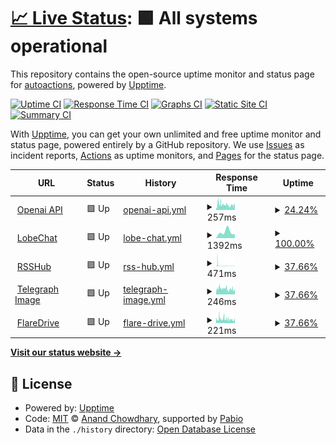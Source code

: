 # [📈 Live Status](https://uptime.lirtual.cloudns.org): <!--live status--> **🟩 All systems operational**

This repository contains the open-source uptime monitor and status page for [autoactions](https://uptime.lirtual.cloudns.org), powered by [Upptime](https://github.com/upptime/upptime).

[![Uptime CI](https://github.com/autoactions/upptime/workflows/Uptime%20CI/badge.svg)](https://github.com/autoactions/upptime/actions?query=workflow%3A%22Uptime+CI%22)
[![Response Time CI](https://github.com/autoactions/upptime/workflows/Response%20Time%20CI/badge.svg)](https://github.com/autoactions/upptime/actions?query=workflow%3A%22Response+Time+CI%22)
[![Graphs CI](https://github.com/autoactions/upptime/workflows/Graphs%20CI/badge.svg)](https://github.com/autoactions/upptime/actions?query=workflow%3A%22Graphs+CI%22)
[![Static Site CI](https://github.com/autoactions/upptime/workflows/Static%20Site%20CI/badge.svg)](https://github.com/autoactions/upptime/actions?query=workflow%3A%22Static+Site+CI%22)
[![Summary CI](https://github.com/autoactions/upptime/workflows/Summary%20CI/badge.svg)](https://github.com/autoactions/upptime/actions?query=workflow%3A%22Summary+CI%22)

With [Upptime](https://upptime.js.org), you can get your own unlimited and free uptime monitor and status page, powered entirely by a GitHub repository. We use [Issues](https://github.com/autoactions/upptime/issues) as incident reports, [Actions](https://github.com/autoactions/upptime/actions) as uptime monitors, and [Pages](https://uptime.lirtual.cloudns.org) for the status page.

<!--start: status pages-->
<!-- This summary is generated by Upptime (https://github.com/upptime/upptime) -->
<!-- Do not edit this manually, your changes will be overwritten -->
<!-- prettier-ignore -->
| URL | Status | History | Response Time | Uptime |
| --- | ------ | ------- | ------------- | ------ |
| <img alt="" src="https://openai.com/favicon.ico" height="13"> [Openai API](https://openai.aigateway.lirtual.cloudns.org/) | 🟩 Up | [openai-api.yml](https://github.com/autoactions/upptime/commits/HEAD/history/openai-api.yml) | <details><summary><img alt="Response time graph" src="./graphs/openai-api/response-time-week.png" height="20"> 257ms</summary><br><a href="https://uptime.lirtual.cloudns.org/history/openai-api"><img alt="Response time 300" src="https://img.shields.io/endpoint?url=https%3A%2F%2Fraw.githubusercontent.com%2Fautoactions%2Fupptime%2FHEAD%2Fapi%2Fopenai-api%2Fresponse-time.json"></a><br><a href="https://uptime.lirtual.cloudns.org/history/openai-api"><img alt="24-hour response time 270" src="https://img.shields.io/endpoint?url=https%3A%2F%2Fraw.githubusercontent.com%2Fautoactions%2Fupptime%2FHEAD%2Fapi%2Fopenai-api%2Fresponse-time-day.json"></a><br><a href="https://uptime.lirtual.cloudns.org/history/openai-api"><img alt="7-day response time 257" src="https://img.shields.io/endpoint?url=https%3A%2F%2Fraw.githubusercontent.com%2Fautoactions%2Fupptime%2FHEAD%2Fapi%2Fopenai-api%2Fresponse-time-week.json"></a><br><a href="https://uptime.lirtual.cloudns.org/history/openai-api"><img alt="30-day response time 219" src="https://img.shields.io/endpoint?url=https%3A%2F%2Fraw.githubusercontent.com%2Fautoactions%2Fupptime%2FHEAD%2Fapi%2Fopenai-api%2Fresponse-time-month.json"></a><br><a href="https://uptime.lirtual.cloudns.org/history/openai-api"><img alt="1-year response time 300" src="https://img.shields.io/endpoint?url=https%3A%2F%2Fraw.githubusercontent.com%2Fautoactions%2Fupptime%2FHEAD%2Fapi%2Fopenai-api%2Fresponse-time-year.json"></a></details> | <details><summary><a href="https://uptime.lirtual.cloudns.org/history/openai-api">24.24%</a></summary><a href="https://uptime.lirtual.cloudns.org/history/openai-api"><img alt="All-time uptime 80.11%" src="https://img.shields.io/endpoint?url=https%3A%2F%2Fraw.githubusercontent.com%2Fautoactions%2Fupptime%2FHEAD%2Fapi%2Fopenai-api%2Fuptime.json"></a><br><a href="https://uptime.lirtual.cloudns.org/history/openai-api"><img alt="24-hour uptime 51.58%" src="https://img.shields.io/endpoint?url=https%3A%2F%2Fraw.githubusercontent.com%2Fautoactions%2Fupptime%2FHEAD%2Fapi%2Fopenai-api%2Fuptime-day.json"></a><br><a href="https://uptime.lirtual.cloudns.org/history/openai-api"><img alt="7-day uptime 24.24%" src="https://img.shields.io/endpoint?url=https%3A%2F%2Fraw.githubusercontent.com%2Fautoactions%2Fupptime%2FHEAD%2Fapi%2Fopenai-api%2Fuptime-week.json"></a><br><a href="https://uptime.lirtual.cloudns.org/history/openai-api"><img alt="30-day uptime 3.71%" src="https://img.shields.io/endpoint?url=https%3A%2F%2Fraw.githubusercontent.com%2Fautoactions%2Fupptime%2FHEAD%2Fapi%2Fopenai-api%2Fuptime-month.json"></a><br><a href="https://uptime.lirtual.cloudns.org/history/openai-api"><img alt="1-year uptime 80.11%" src="https://img.shields.io/endpoint?url=https%3A%2F%2Fraw.githubusercontent.com%2Fautoactions%2Fupptime%2FHEAD%2Fapi%2Fopenai-api%2Fuptime-year.json"></a></details>
| <img alt="" src="https://icons.duckduckgo.com/ip3/lobe.lirtual.cloudns.org.ico" height="13"> [LobeChat](https://lobe.lirtual.cloudns.org/) | 🟩 Up | [lobe-chat.yml](https://github.com/autoactions/upptime/commits/HEAD/history/lobe-chat.yml) | <details><summary><img alt="Response time graph" src="./graphs/lobe-chat/response-time-week.png" height="20"> 1392ms</summary><br><a href="https://uptime.lirtual.cloudns.org/history/lobe-chat"><img alt="Response time 1392" src="https://img.shields.io/endpoint?url=https%3A%2F%2Fraw.githubusercontent.com%2Fautoactions%2Fupptime%2FHEAD%2Fapi%2Flobe-chat%2Fresponse-time.json"></a><br><a href="https://uptime.lirtual.cloudns.org/history/lobe-chat"><img alt="24-hour response time 870" src="https://img.shields.io/endpoint?url=https%3A%2F%2Fraw.githubusercontent.com%2Fautoactions%2Fupptime%2FHEAD%2Fapi%2Flobe-chat%2Fresponse-time-day.json"></a><br><a href="https://uptime.lirtual.cloudns.org/history/lobe-chat"><img alt="7-day response time 1392" src="https://img.shields.io/endpoint?url=https%3A%2F%2Fraw.githubusercontent.com%2Fautoactions%2Fupptime%2FHEAD%2Fapi%2Flobe-chat%2Fresponse-time-week.json"></a><br><a href="https://uptime.lirtual.cloudns.org/history/lobe-chat"><img alt="30-day response time 1392" src="https://img.shields.io/endpoint?url=https%3A%2F%2Fraw.githubusercontent.com%2Fautoactions%2Fupptime%2FHEAD%2Fapi%2Flobe-chat%2Fresponse-time-month.json"></a><br><a href="https://uptime.lirtual.cloudns.org/history/lobe-chat"><img alt="1-year response time 1392" src="https://img.shields.io/endpoint?url=https%3A%2F%2Fraw.githubusercontent.com%2Fautoactions%2Fupptime%2FHEAD%2Fapi%2Flobe-chat%2Fresponse-time-year.json"></a></details> | <details><summary><a href="https://uptime.lirtual.cloudns.org/history/lobe-chat">100.00%</a></summary><a href="https://uptime.lirtual.cloudns.org/history/lobe-chat"><img alt="All-time uptime 100.00%" src="https://img.shields.io/endpoint?url=https%3A%2F%2Fraw.githubusercontent.com%2Fautoactions%2Fupptime%2FHEAD%2Fapi%2Flobe-chat%2Fuptime.json"></a><br><a href="https://uptime.lirtual.cloudns.org/history/lobe-chat"><img alt="24-hour uptime 100.00%" src="https://img.shields.io/endpoint?url=https%3A%2F%2Fraw.githubusercontent.com%2Fautoactions%2Fupptime%2FHEAD%2Fapi%2Flobe-chat%2Fuptime-day.json"></a><br><a href="https://uptime.lirtual.cloudns.org/history/lobe-chat"><img alt="7-day uptime 100.00%" src="https://img.shields.io/endpoint?url=https%3A%2F%2Fraw.githubusercontent.com%2Fautoactions%2Fupptime%2FHEAD%2Fapi%2Flobe-chat%2Fuptime-week.json"></a><br><a href="https://uptime.lirtual.cloudns.org/history/lobe-chat"><img alt="30-day uptime 100.00%" src="https://img.shields.io/endpoint?url=https%3A%2F%2Fraw.githubusercontent.com%2Fautoactions%2Fupptime%2FHEAD%2Fapi%2Flobe-chat%2Fuptime-month.json"></a><br><a href="https://uptime.lirtual.cloudns.org/history/lobe-chat"><img alt="1-year uptime 100.00%" src="https://img.shields.io/endpoint?url=https%3A%2F%2Fraw.githubusercontent.com%2Fautoactions%2Fupptime%2FHEAD%2Fapi%2Flobe-chat%2Fuptime-year.json"></a></details>
| <img alt="" src="https://icons.duckduckgo.com/ip3/rsshub.lirtual.cloudns.org.ico" height="13"> [RSSHub](https://rsshub.lirtual.cloudns.org/) | 🟩 Up | [rss-hub.yml](https://github.com/autoactions/upptime/commits/HEAD/history/rss-hub.yml) | <details><summary><img alt="Response time graph" src="./graphs/rss-hub/response-time-week.png" height="20"> 471ms</summary><br><a href="https://uptime.lirtual.cloudns.org/history/rss-hub"><img alt="Response time 471" src="https://img.shields.io/endpoint?url=https%3A%2F%2Fraw.githubusercontent.com%2Fautoactions%2Fupptime%2FHEAD%2Fapi%2Frss-hub%2Fresponse-time.json"></a><br><a href="https://uptime.lirtual.cloudns.org/history/rss-hub"><img alt="24-hour response time 199" src="https://img.shields.io/endpoint?url=https%3A%2F%2Fraw.githubusercontent.com%2Fautoactions%2Fupptime%2FHEAD%2Fapi%2Frss-hub%2Fresponse-time-day.json"></a><br><a href="https://uptime.lirtual.cloudns.org/history/rss-hub"><img alt="7-day response time 471" src="https://img.shields.io/endpoint?url=https%3A%2F%2Fraw.githubusercontent.com%2Fautoactions%2Fupptime%2FHEAD%2Fapi%2Frss-hub%2Fresponse-time-week.json"></a><br><a href="https://uptime.lirtual.cloudns.org/history/rss-hub"><img alt="30-day response time 471" src="https://img.shields.io/endpoint?url=https%3A%2F%2Fraw.githubusercontent.com%2Fautoactions%2Fupptime%2FHEAD%2Fapi%2Frss-hub%2Fresponse-time-month.json"></a><br><a href="https://uptime.lirtual.cloudns.org/history/rss-hub"><img alt="1-year response time 471" src="https://img.shields.io/endpoint?url=https%3A%2F%2Fraw.githubusercontent.com%2Fautoactions%2Fupptime%2FHEAD%2Fapi%2Frss-hub%2Fresponse-time-year.json"></a></details> | <details><summary><a href="https://uptime.lirtual.cloudns.org/history/rss-hub">37.66%</a></summary><a href="https://uptime.lirtual.cloudns.org/history/rss-hub"><img alt="All-time uptime 37.66%" src="https://img.shields.io/endpoint?url=https%3A%2F%2Fraw.githubusercontent.com%2Fautoactions%2Fupptime%2FHEAD%2Fapi%2Frss-hub%2Fuptime.json"></a><br><a href="https://uptime.lirtual.cloudns.org/history/rss-hub"><img alt="24-hour uptime 51.57%" src="https://img.shields.io/endpoint?url=https%3A%2F%2Fraw.githubusercontent.com%2Fautoactions%2Fupptime%2FHEAD%2Fapi%2Frss-hub%2Fuptime-day.json"></a><br><a href="https://uptime.lirtual.cloudns.org/history/rss-hub"><img alt="7-day uptime 37.66%" src="https://img.shields.io/endpoint?url=https%3A%2F%2Fraw.githubusercontent.com%2Fautoactions%2Fupptime%2FHEAD%2Fapi%2Frss-hub%2Fuptime-week.json"></a><br><a href="https://uptime.lirtual.cloudns.org/history/rss-hub"><img alt="30-day uptime 37.66%" src="https://img.shields.io/endpoint?url=https%3A%2F%2Fraw.githubusercontent.com%2Fautoactions%2Fupptime%2FHEAD%2Fapi%2Frss-hub%2Fuptime-month.json"></a><br><a href="https://uptime.lirtual.cloudns.org/history/rss-hub"><img alt="1-year uptime 37.66%" src="https://img.shields.io/endpoint?url=https%3A%2F%2Fraw.githubusercontent.com%2Fautoactions%2Fupptime%2FHEAD%2Fapi%2Frss-hub%2Fuptime-year.json"></a></details>
| <img alt="" src="https://icons.duckduckgo.com/ip3/img.lirtual.cloudns.org.ico" height="13"> [Telegraph Image](https://img.lirtual.cloudns.org/) | 🟩 Up | [telegraph-image.yml](https://github.com/autoactions/upptime/commits/HEAD/history/telegraph-image.yml) | <details><summary><img alt="Response time graph" src="./graphs/telegraph-image/response-time-week.png" height="20"> 246ms</summary><br><a href="https://uptime.lirtual.cloudns.org/history/telegraph-image"><img alt="Response time 246" src="https://img.shields.io/endpoint?url=https%3A%2F%2Fraw.githubusercontent.com%2Fautoactions%2Fupptime%2FHEAD%2Fapi%2Ftelegraph-image%2Fresponse-time.json"></a><br><a href="https://uptime.lirtual.cloudns.org/history/telegraph-image"><img alt="24-hour response time 255" src="https://img.shields.io/endpoint?url=https%3A%2F%2Fraw.githubusercontent.com%2Fautoactions%2Fupptime%2FHEAD%2Fapi%2Ftelegraph-image%2Fresponse-time-day.json"></a><br><a href="https://uptime.lirtual.cloudns.org/history/telegraph-image"><img alt="7-day response time 246" src="https://img.shields.io/endpoint?url=https%3A%2F%2Fraw.githubusercontent.com%2Fautoactions%2Fupptime%2FHEAD%2Fapi%2Ftelegraph-image%2Fresponse-time-week.json"></a><br><a href="https://uptime.lirtual.cloudns.org/history/telegraph-image"><img alt="30-day response time 246" src="https://img.shields.io/endpoint?url=https%3A%2F%2Fraw.githubusercontent.com%2Fautoactions%2Fupptime%2FHEAD%2Fapi%2Ftelegraph-image%2Fresponse-time-month.json"></a><br><a href="https://uptime.lirtual.cloudns.org/history/telegraph-image"><img alt="1-year response time 246" src="https://img.shields.io/endpoint?url=https%3A%2F%2Fraw.githubusercontent.com%2Fautoactions%2Fupptime%2FHEAD%2Fapi%2Ftelegraph-image%2Fresponse-time-year.json"></a></details> | <details><summary><a href="https://uptime.lirtual.cloudns.org/history/telegraph-image">37.66%</a></summary><a href="https://uptime.lirtual.cloudns.org/history/telegraph-image"><img alt="All-time uptime 37.66%" src="https://img.shields.io/endpoint?url=https%3A%2F%2Fraw.githubusercontent.com%2Fautoactions%2Fupptime%2FHEAD%2Fapi%2Ftelegraph-image%2Fuptime.json"></a><br><a href="https://uptime.lirtual.cloudns.org/history/telegraph-image"><img alt="24-hour uptime 51.56%" src="https://img.shields.io/endpoint?url=https%3A%2F%2Fraw.githubusercontent.com%2Fautoactions%2Fupptime%2FHEAD%2Fapi%2Ftelegraph-image%2Fuptime-day.json"></a><br><a href="https://uptime.lirtual.cloudns.org/history/telegraph-image"><img alt="7-day uptime 37.66%" src="https://img.shields.io/endpoint?url=https%3A%2F%2Fraw.githubusercontent.com%2Fautoactions%2Fupptime%2FHEAD%2Fapi%2Ftelegraph-image%2Fuptime-week.json"></a><br><a href="https://uptime.lirtual.cloudns.org/history/telegraph-image"><img alt="30-day uptime 37.66%" src="https://img.shields.io/endpoint?url=https%3A%2F%2Fraw.githubusercontent.com%2Fautoactions%2Fupptime%2FHEAD%2Fapi%2Ftelegraph-image%2Fuptime-month.json"></a><br><a href="https://uptime.lirtual.cloudns.org/history/telegraph-image"><img alt="1-year uptime 37.66%" src="https://img.shields.io/endpoint?url=https%3A%2F%2Fraw.githubusercontent.com%2Fautoactions%2Fupptime%2FHEAD%2Fapi%2Ftelegraph-image%2Fuptime-year.json"></a></details>
| <img alt="" src="https://icons.duckduckgo.com/ip3/flaredrive.lirtual.cloudns.org.ico" height="13"> [FlareDrive](https://flaredrive.lirtual.cloudns.org/) | 🟩 Up | [flare-drive.yml](https://github.com/autoactions/upptime/commits/HEAD/history/flare-drive.yml) | <details><summary><img alt="Response time graph" src="./graphs/flare-drive/response-time-week.png" height="20"> 221ms</summary><br><a href="https://uptime.lirtual.cloudns.org/history/flare-drive"><img alt="Response time 221" src="https://img.shields.io/endpoint?url=https%3A%2F%2Fraw.githubusercontent.com%2Fautoactions%2Fupptime%2FHEAD%2Fapi%2Fflare-drive%2Fresponse-time.json"></a><br><a href="https://uptime.lirtual.cloudns.org/history/flare-drive"><img alt="24-hour response time 213" src="https://img.shields.io/endpoint?url=https%3A%2F%2Fraw.githubusercontent.com%2Fautoactions%2Fupptime%2FHEAD%2Fapi%2Fflare-drive%2Fresponse-time-day.json"></a><br><a href="https://uptime.lirtual.cloudns.org/history/flare-drive"><img alt="7-day response time 221" src="https://img.shields.io/endpoint?url=https%3A%2F%2Fraw.githubusercontent.com%2Fautoactions%2Fupptime%2FHEAD%2Fapi%2Fflare-drive%2Fresponse-time-week.json"></a><br><a href="https://uptime.lirtual.cloudns.org/history/flare-drive"><img alt="30-day response time 221" src="https://img.shields.io/endpoint?url=https%3A%2F%2Fraw.githubusercontent.com%2Fautoactions%2Fupptime%2FHEAD%2Fapi%2Fflare-drive%2Fresponse-time-month.json"></a><br><a href="https://uptime.lirtual.cloudns.org/history/flare-drive"><img alt="1-year response time 221" src="https://img.shields.io/endpoint?url=https%3A%2F%2Fraw.githubusercontent.com%2Fautoactions%2Fupptime%2FHEAD%2Fapi%2Fflare-drive%2Fresponse-time-year.json"></a></details> | <details><summary><a href="https://uptime.lirtual.cloudns.org/history/flare-drive">37.66%</a></summary><a href="https://uptime.lirtual.cloudns.org/history/flare-drive"><img alt="All-time uptime 37.66%" src="https://img.shields.io/endpoint?url=https%3A%2F%2Fraw.githubusercontent.com%2Fautoactions%2Fupptime%2FHEAD%2Fapi%2Fflare-drive%2Fuptime.json"></a><br><a href="https://uptime.lirtual.cloudns.org/history/flare-drive"><img alt="24-hour uptime 51.56%" src="https://img.shields.io/endpoint?url=https%3A%2F%2Fraw.githubusercontent.com%2Fautoactions%2Fupptime%2FHEAD%2Fapi%2Fflare-drive%2Fuptime-day.json"></a><br><a href="https://uptime.lirtual.cloudns.org/history/flare-drive"><img alt="7-day uptime 37.66%" src="https://img.shields.io/endpoint?url=https%3A%2F%2Fraw.githubusercontent.com%2Fautoactions%2Fupptime%2FHEAD%2Fapi%2Fflare-drive%2Fuptime-week.json"></a><br><a href="https://uptime.lirtual.cloudns.org/history/flare-drive"><img alt="30-day uptime 37.66%" src="https://img.shields.io/endpoint?url=https%3A%2F%2Fraw.githubusercontent.com%2Fautoactions%2Fupptime%2FHEAD%2Fapi%2Fflare-drive%2Fuptime-month.json"></a><br><a href="https://uptime.lirtual.cloudns.org/history/flare-drive"><img alt="1-year uptime 37.66%" src="https://img.shields.io/endpoint?url=https%3A%2F%2Fraw.githubusercontent.com%2Fautoactions%2Fupptime%2FHEAD%2Fapi%2Fflare-drive%2Fuptime-year.json"></a></details>

<!--end: status pages-->

[**Visit our status website →**](https://uptime.lirtual.cloudns.org)

## 📄 License

- Powered by: [Upptime](https://github.com/upptime/upptime)
- Code: [MIT](./LICENSE) © [Anand Chowdhary](https://anandchowdhary.com), supported by [Pabio](https://pabio.com)
- Data in the `./history` directory: [Open Database License](https://opendatacommons.org/licenses/odbl/1-0/)
